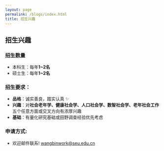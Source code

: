 ```yaml
---
layout: page
permalink: /blogs/index.html
title: 招生兴趣
---
```


## **招生兴趣**
###  招生数量
- 本科生：每年**1~2名**
- 硕士生：每年**1~2名**

### 招生要求：
- **品格**：诚实善良，踏实认真 ✨
- **兴趣**：对**社会老年学、健康社会学、人口社会学、数智社会学、老年社会工作**五个任意方面或交叉方向有浓厚兴趣
- **基础**：有量化研究基础或田野调查经验优先考虑 
  
### 申请方式:
- 欢迎邮件联系!  wangbinwork@seu.edu.cn


<br>
